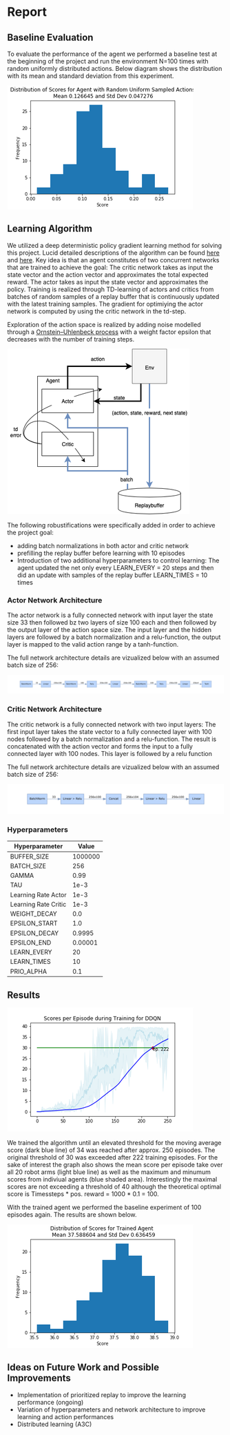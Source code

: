 # Report 

## Baseline Evaluation
To evaluate the performance of the agent we performed a baseline test at the beginning of the project and run the environment N=100 times with random uniformly distributed actions. Below diagram shows the distribution with its mean and standard deviation from this experiment.

![Baseline 20 arms](reacher_20_arms_baseline.png)

## Learning Algorithm

We utilized a deep deterministic policy gradient learning method for solving this project. Lucid detailed descriptions of the algorithm can be found [here](https://spinningup.openai.com/en/latest/algorithms/ddpg.html) and [here](https://arxiv.org/pdf/1509.02971.pdf). Key idea is that an agent constitutes of two concurrent networks that are trained to achieve the goal: The critic network takes as input the state vector and the action vector and approximates the total expected reward. The actor takes as input the state vector and approximates the policy. Training is realized through TD-learning of actors and critics from batches of random samples of a replay buffer that is continuously updated with the latest training samples. The gradient for optimiying the actor network is computed by using the critic network in the td-step.

Exploration of the action space is realized by adding noise modelled through a [Ornstein–Uhlenbeck process](https://en.wikipedia.org/wiki/Ornstein–Uhlenbeck_process) with a weight factor epsilon that decreases with the number of training steps.

![Diagram](ddpg.png)


The following robustifications were specifically added in order to achieve the project goal:
 - adding batch normalizations in both actor and critic network
 - prefilling the replay buffer before learning with 10 episodes
 - Introduction of two additional hyperparameters to control learning: The agent updated the net only every LEARN_EVERY = 20 steps and then did an update with samples of the replay buffer LEARN_TIMES = 10 times


### Actor Network Architecture
The actor network is a fully connected network with input layer the state size 33 then followed bz two layers of size 100 each and then followed by the output layer of the action space size. The input layer and the hidden layers are followed by a batch normalization and a relu-function, the output layer is mapped to the valid action range by a tanh-function.

The full network architecture details are vizualized below with an assumed batch size of 256:

![Actor Network](actor_graph.png)

### Critic Network Architecture
The critic network is a fully connected network with two input layers: The first input layer takes the state vector to a fully connected layer with 100 nodes followed by a batch normalization and a relu-function. The result is concatenated with the action vector and forms the input to a fully connected layer with 100 nodes. This layer is followed by a relu function 

The full network architecture details are vizualized below with an assumed batch size of 256:

![Critic_Network](critic_graph.png)


### Hyperparameters

| Hyperparameter       | Value   |
|----------------------|---------|
| BUFFER_SIZE          | 1000000 |
| BATCH_SIZE           | 256     | 
| GAMMA                | 0.99    |       
| TAU                  | 1e-3    |         
| Learning Rate Actor  | 1e-3    |     
| Learning Rate Critic | 1e-3    |    
| WEIGHT_DECAY         | 0.0     | 
| EPSILON_START        | 1.0     |
| EPSILON_DECAY        | 0.9995  |
| EPSILON_END          | 0.00001 |
| LEARN_EVERY          | 20      |
| LEARN_TIMES          | 10      |
| PRIO_ALPHA           | 0.1     |


## Results

![Results](learning_ddqn.png)

We trained the algorithm until an elevated threshold for the moving average score (dark blue line) of 34 was reached after approx. 250 episodes. The original threshold of 30 was exceeded after 222 training episodes. For the sake of interest the graph also shows the mean score per episode take over all 20 robot arms (light blue line) as well as the maximum and minumum scores from indiviual agents (blue shaded area). Interestingly the maximal scores are not exceeding a threshold of 40 although the theoretical optimal score is Timessteps * pos. reward = 1000 * 0.1 = 100.

With the trained agent we performed the baseline experiment of 100 episodes again. The results are shown below.

![Results](reacher_20_arms_solved.png)


## Ideas on Future Work and Possible Improvements

 - Implementation of prioritized replay to improve the learning performance (ongoing)
 - Variation of hyperparameters and network architecture to improve learning and action performances
 - Distributed learning (A3C)
